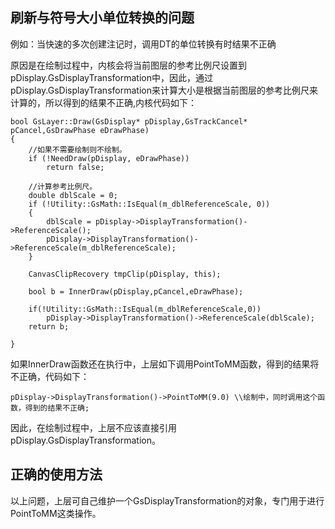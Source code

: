 ﻿## 刷新与符号大小单位转换的问题 ##

例如：当快速的多次创建注记时，调用DT的单位转换有时结果不正确

原因是在绘制过程中，内核会将当前图层的参考比例尺设置到pDisplay.GsDisplayTransformation中，因此，通过pDisplay.GsDisplayTransformation来计算大小是根据当前图层的参考比例尺来计算的，所以得到的结果不正确,内核代码如下：

```
bool GsLayer::Draw(GsDisplay* pDisplay,GsTrackCancel* pCancel,GsDrawPhase eDrawPhase)
{
	//如果不需要绘制则不绘制。
	if (!NeedDraw(pDisplay, eDrawPhase))
		return false;

	//计算参考比例尺。
	double dblScale = 0;
	if (!Utility::GsMath::IsEqual(m_dblReferenceScale, 0))
	{
		dblScale = pDisplay->DisplayTransformation()->ReferenceScale();
		pDisplay->DisplayTransformation()->ReferenceScale(m_dblReferenceScale);
	}

	CanvasClipRecovery tmpClip(pDisplay, this);

	bool b = InnerDraw(pDisplay,pCancel,eDrawPhase);
	
	if(!Utility::GsMath::IsEqual(m_dblReferenceScale,0))
		pDisplay->DisplayTransformation()->ReferenceScale(dblScale);
	return b;

}
```
如果InnerDraw函数还在执行中，上层如下调用PointToMM函数，得到的结果将不正确，代码如下：

```
pDisplay->DisplayTransformation()->PointToMM(9.0) \\绘制中，同时调用这个函数，得到的结果不正确;
```
因此，在绘制过程中，上层不应该直接引用pDisplay.GsDisplayTransformation。


## 正确的使用方法 ##
以上问题，上层可自己维护一个GsDisplayTransformation的对象，专门用于进行PointToMM这类操作。
